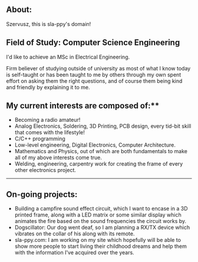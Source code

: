 ## About:

Szervusz, this is sla-ppy's domain!

## Field of Study: Computer Science Engineering
I'd like to achieve an MSc in Electrical Engineering.


Firm believer of studying outside of university as most of what I know today is self-taught or has been taught to me by others through my own spent effort on asking them the right questions, and of course them being kind and friendly by explaining it to me.

## My current interests are composed of:**
- Becoming a radio amateur!
- Analog Electronics, Soldering, 3D Printing, PCB design, every tid-bit skill that comes with the lifestyle! 
- C/C++ programming
- Low-level engineering, Digital Electronics, Computer Architecture.
- Mathematics and Physics, out of which are both fundamentals to make all of my above interests come true.
- Welding, engineering, carpentry work for creating the frame of every other electronics project.

---

## On-going projects:
- Building a campfire sound effect circuit, which I want to encase in a 3D printed frame, along with a LED matrix or some similar display which animates the fire based on the sound frequencies the circuit works by.
- Dogscillator: Our dog went deaf, so I am planning a RX/TX device which vibrates on the collar of his along with its remote.
- sla-ppy.com: I am working on my site which hopefully will be able to show more people to start living their childhood dreams and help them with the information I've acquired over the years.
